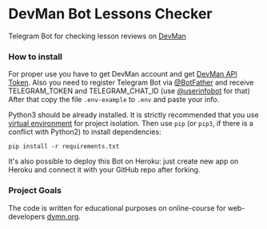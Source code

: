 # DevMan Bot Lessons Checker 

Telegram Bot for checking lesson reviews on [DevMan](https://dvmn.org/)

### How to install

For proper use you have to get DevMan account and get [DevMan API Token](https://dvmn.org/api/docs/).
Also you need to register Telegram Bot via [@BotFather](https://telegram.me/botfather) and receive TELEGRAM_TOKEN and TELEGRAM_CHAT_ID (use [@userinfobot](https://telegram.me/userinfobot) for that)
After that copy the file `.env-example` to `.env` and paste your info.

Python3 should be already installed. 
It is strictly recommended that you use [virtual environment](https://docs.python.org/3/library/venv.html) for project isolation. 
Then use `pip` (or `pip3`, if there is a conflict with Python2) to install dependencies:

```
pip install -r requirements.txt
```

It's also possible to deploy this Bot on Heroku: just create new app on Heroku and connect it with your GitHub repo after forking. 

### Project Goals

The code is written for educational purposes on online-course for web-developers [dvmn.org](https://dvmn.org/).